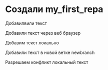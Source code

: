 ﻿# Создали my_first_repa

Добавилвили текст

Добавили текст через веб браузер

Добавим текст локально

Добавили текст в новой ветке newbranch

Разрешаем конфликт локальный текст 


